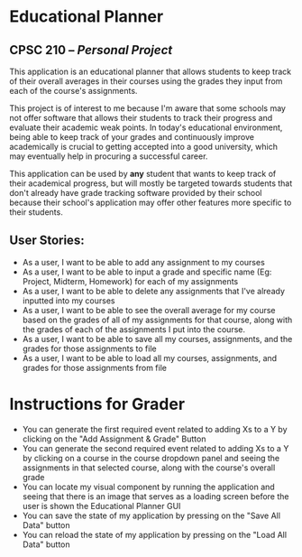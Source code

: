 # Educational Planner 

## CPSC 210 – *Personal Project*

This application is an educational planner that allows students to keep track of their overall averages
in their courses using the grades they input from each of the course's assignments. 
    
This project is of interest to me because I'm aware that some schools may not offer software that allows their 
students to track their progress and evaluate their academic weak points. In today's educational environment, being
able to keep track of your grades and continuously improve academically is crucial to getting accepted
into a good university, which may eventually help in procuring a successful career. 

This application can be used by **any** student that wants to keep track of their academical progress,
but will mostly be targeted towards students that don't already have grade tracking software provided by their school
because their school's application may offer other features more specific to their students.

## User Stories:
- As a user, I want to be able to add any assignment to my courses
- As a user, I want to be able to input a grade and specific name 
(Eg: Project, Midterm, Homework) for each of my assignments
- As a user, I want to be able to delete any assignments that I've already inputted into my courses
- As a user, I want to be able to see the overall average for my course based on the grades of all of my assignments 
for that course, along with the grades of each of the assignments I put into the course.
- As a user, I want to be able to save all my courses, assignments, and the grades for those 
assignments to file
- As a user, I want to be able to load all my courses, assignments, and grades for those
assignments from file


# Instructions for Grader

- You can generate the first required event related to adding Xs to a Y by clicking on the 
"Add Assignment & Grade" Button
- You can generate the second required event related to adding Xs to a Y by clicking on a course 
in the course dropdown panel and seeing the assignments in that selected course, along with the course's overall grade
- You can locate my visual component by running the application and seeing that there is an image that serves as a 
loading screen before the user is shown the Educational Planner GUI
- You can save the state of my application by pressing on the "Save All Data" button
- You can reload the state of my application by pressing on the "Load All Data" button

  